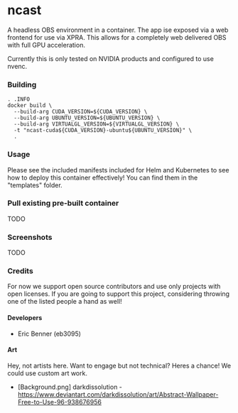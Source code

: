 # ncast
A headless OBS environment in a container. The app ise exposed via a web frontend for use via XPRA. This allows
for a completely web delivered OBS with full GPU acceleration.

Currently this is only tested on NVIDIA products and configured to use nvenc.

### Building
```
. .INFO
docker build \
  --build-arg CUDA_VERSION=${CUDA_VERSION} \
  --build-arg UBUNTU_VERSION=${UBUNTU_VERSION} \
  --build-arg VIRTUALGL_VERSION=${VIRTUALGL_VERSION} \
  -t "ncast-cuda${CUDA_VERSION}-ubuntu${UBUNTU_VERSION}" \
  .
```

### Usage
Please see the included manifests included for Helm and Kubernetes to see how to deploy this container effectively!
You can find them in the "templates" folder.

### Pull existing pre-built container
TODO

### Screenshots
TODO

### Credits
For now we support open source contributors and use only projects with open licenses. If you are going to
support this project, considering throwing one of the listed people a hand as well!

#### Developers
* Eric Benner (eb3095)

#### Art
Hey, not artists here. Want to engage but not technical? Heres a chance! We could use custom art work.

* \[Background.png\] darkdissolution - https://www.deviantart.com/darkdissolution/art/Abstract-Wallpaper-Free-to-Use-96-938676956
